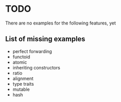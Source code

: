 TODO
====

There are no examples for the following features, yet


List of missing examples
-----------------------

* perfect forwarding
* functoid
* atomic
* inheriting constructors
* ratio
* alignment
* type traits
* mutable
* hash
